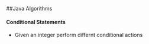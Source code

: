 ##Java Algorithms

#### Conditional Statements
* Given an integer perform differnt conditional actions

####